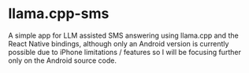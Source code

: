 # llama.cpp-sms

A simple app for LLM assisted SMS answering using llama.cpp and the React Native bindings, although only an Android version is currently possible due to iPhone limitations / features so I will be focusing further only on the Android source code.
